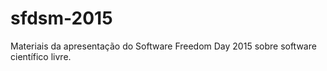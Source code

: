 # sfdsm-2015

Materiais da apresentação do Software Freedom Day 2015 sobre software científico livre. 

